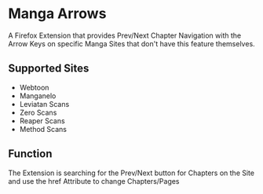 # Manga Arrows

A Firefox Extension that provides Prev/Next Chapter Navigation with the Arrow Keys on specific Manga Sites that don't have this feature themselves.

## Supported Sites

-   Webtoon
-   Manganelo
-   Leviatan Scans
-   Zero Scans
-   Reaper Scans
-   Method Scans

## Function

The Extension is searching for the Prev/Next button for Chapters on the Site and use the href Attribute to change Chapters/Pages
